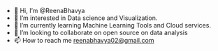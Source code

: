 - 👋 Hi, I’m @ReenaBhavya
- 👀 I’m interested in Data science and Visualization.
- 🌱 I’m currently learning Machine Learning Tools and Cloud services.
- 💞️ I’m looking to collaborate on open source on data analysis
- 📫 How to reach me reenabhavya02@gmail.com

<!---
ReenaBhavya/ReenaBhavya is a ✨ special ✨ repository because its `README.md` (this file) appears on your GitHub profile.
You can click the Preview link to take a look at your changes.
--->
